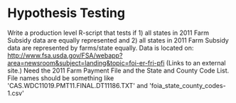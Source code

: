 Hypothesis Testing
============================
Write a production level R-script that tests if 1) all states in 2011 Farm Subsidy data are equally represented and 2) all states in 2011 Farm Subsidy data are represented by farms/state equally.
Data is located on: http://www.fsa.usda.gov/FSA/webapp?area=newsroom&subject=landing&topic=foi-er-fri-pfi (Links to an external site.)
Need the 2011 Farm Payment File and the State and County Code List.  File names should be something like 'CAS.WDC11019.PMT11.FINAL.DT11186.TXT' and 'foia_state_county_codes-1.csv'
